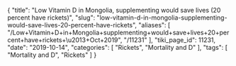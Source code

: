{
    "title": "Low Vitamin D in Mongolia, supplementing would save lives (20 percent have rickets)",
    "slug": "low-vitamin-d-in-mongolia-supplementing-would-save-lives-20-percent-have-rickets",
    "aliases": [
        "/Low+Vitamin+D+in+Mongolia+supplementing+would+save+lives+20+percent+have+rickets+\u2013+Oct+2019",
        "/11231"
    ],
    "tiki_page_id": 11231,
    "date": "2019-10-14",
    "categories": [
        "Rickets",
        "Mortality and D"
    ],
    "tags": [
        "Mortality and D",
        "Rickets"
    ]
}